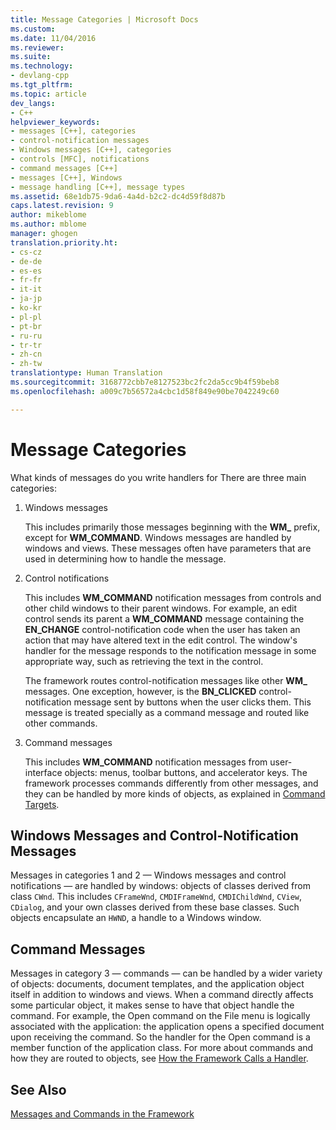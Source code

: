 ```yaml
---
title: Message Categories | Microsoft Docs
ms.custom: 
ms.date: 11/04/2016
ms.reviewer: 
ms.suite: 
ms.technology:
- devlang-cpp
ms.tgt_pltfrm: 
ms.topic: article
dev_langs:
- C++
helpviewer_keywords:
- messages [C++], categories
- control-notification messages
- Windows messages [C++], categories
- controls [MFC], notifications
- command messages [C++]
- messages [C++], Windows
- message handling [C++], message types
ms.assetid: 68e1db75-9da6-4a4d-b2c2-dc4d59f8d87b
caps.latest.revision: 9
author: mikeblome
ms.author: mblome
manager: ghogen
translation.priority.ht:
- cs-cz
- de-de
- es-es
- fr-fr
- it-it
- ja-jp
- ko-kr
- pl-pl
- pt-br
- ru-ru
- tr-tr
- zh-cn
- zh-tw
translationtype: Human Translation
ms.sourcegitcommit: 3168772cbb7e8127523bc2fc2da5cc9b4f59beb8
ms.openlocfilehash: a009c7b56572a4cbc1d58f849e90be7042249c60

---
```

# Message Categories
What kinds of messages do you write handlers for There are three main categories:  
  
1.  Windows messages  
  
     This includes primarily those messages beginning with the **WM_** prefix, except for **WM_COMMAND**. Windows messages are handled by windows and views. These messages often have parameters that are used in determining how to handle the message.  
  
2.  Control notifications  
  
     This includes **WM_COMMAND** notification messages from controls and other child windows to their parent windows. For example, an edit control sends its parent a **WM_COMMAND** message containing the **EN_CHANGE** control-notification code when the user has taken an action that may have altered text in the edit control. The window's handler for the message responds to the notification message in some appropriate way, such as retrieving the text in the control.  
  
     The framework routes control-notification messages like other **WM_** messages. One exception, however, is the **BN_CLICKED** control-notification message sent by buttons when the user clicks them. This message is treated specially as a command message and routed like other commands.  
  
3.  Command messages  
  
     This includes **WM_COMMAND** notification messages from user-interface objects: menus, toolbar buttons, and accelerator keys. The framework processes commands differently from other messages, and they can be handled by more kinds of objects, as explained in [Command Targets](../mfc/command-targets.md).  
  
##  <a name="_core_windows_messages_and_control.2d.notification_messages"></a> Windows Messages and Control-Notification Messages  
 Messages in categories 1 and 2 — Windows messages and control notifications — are handled by windows: objects of classes derived from class `CWnd`. This includes `CFrameWnd`, `CMDIFrameWnd`, `CMDIChildWnd`, `CView`, `CDialog`, and your own classes derived from these base classes. Such objects encapsulate an `HWND`, a handle to a Windows window.  
  
##  <a name="_core_command_messages"></a> Command Messages  
 Messages in category 3 — commands — can be handled by a wider variety of objects: documents, document templates, and the application object itself in addition to windows and views. When a command directly affects some particular object, it makes sense to have that object handle the command. For example, the Open command on the File menu is logically associated with the application: the application opens a specified document upon receiving the command. So the handler for the Open command is a member function of the application class. For more about commands and how they are routed to objects, see [How the Framework Calls a Handler](../mfc/how-the-framework-calls-a-handler.md).  
  
## See Also  
 [Messages and Commands in the Framework](../mfc/messages-and-commands-in-the-framework.md)




<!--HONumber=Jan17_HO2-->


